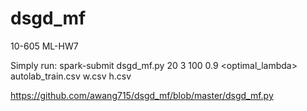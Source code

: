 # dsgd_mf
10-605 ML-HW7

Simply run:
spark-submit dsgd_mf.py 20 3 100 0.9 <optimal_lambda> \
autolab_train.csv w.csv h.csv 

https://github.com/awang715/dsgd_mf/blob/master/dsgd_mf.py
